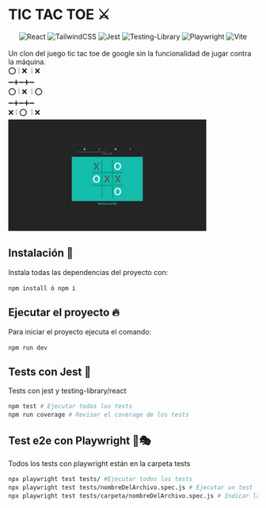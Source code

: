 # TIC TAC TOE ⚔️

<div align='center'>
  <img src='https://img.shields.io/badge/react-%2320232a.svg?style=for-the-badge&logo=react&logoColor=%2361DAFB' alt='React' />
  <img src='https://img.shields.io/badge/tailwindcss-%2338B2AC.svg?style=for-the-badge&logo=tailwind-css&logoColor=white' alt='TailwindCSS' />
  <img src='https://img.shields.io/badge/-jest-%23C21325?style=for-the-badge&logo=jest&logoColor=white' alt='Jest' />
  <img src='https://img.shields.io/badge/-TestingLibrary-%23E33332?style=for-the-badge&logo=testing-library&logoColor=white' alt='Testing-Library' />
  <img src='https://img.shields.io/badge/Playwright-45ba4b?style=for-the-badge&logo=Playwright&logoColor=white' alt='Playwright' />
  <img src='https://img.shields.io/badge/vite-%23646CFF.svg?style=for-the-badge&logo=vite&logoColor=white' alt='Vite' />
</div>

<br />
Un clon del juego tic tac toe de google sin la funcionalidad de jugar contra la máquina.

<br />
⭕ ❕ ❌ &nbsp;❕ ❌<br />
➖➕➖➕➖<br />
⭕ ❕ ⁣❌ &nbsp;❕ ⭕<br />
➖➕➖➕➖<br />
❌ ❕ ⭕ &nbsp;❕ ❌

<br />
<img src='./public/assets/img/tic-tac-toe.jpg' alt='tic-tac-toe de muestra' width='400px' />

## Instalación 📖

Instala todas las dependencias del proyecto con:

`npm install ó npm i`

## Ejecutar el proyecto 🔥

Para iniciar el proyecto ejecuta el comando:

`npm run dev`

## Tests con Jest 🧪

Tests con jest y testing-library/react

```bash
npm test # Ejecutar todos los tests
npm run coverage # Revisar el coverage de los tests
```

## Test e2e con Playwright 🧪🎭
Todos los tests con playwright están en la carpeta tests

```bash
npx playwright test tests/ #Ejecutar todos los tests
npx playwright test tests/nombreDelArchivo.spec.js # Ejecutar un test
npx playwright test tests/carpeta/nombreDelArchivo.spec.js # Indicar la carpeta si hay una
```

